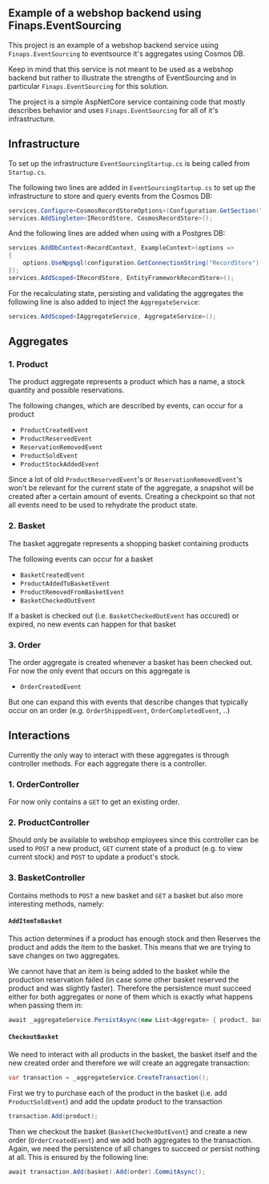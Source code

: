 Example of  a webshop backend using Finaps.EventSourcing
--------------------------

This project is an example of a webshop backend service using ```Finaps.EventSourcing``` to eventsource it's aggregates using Cosmos DB.

Keep in mind that this service is not meant to be used as a webshop backend but rather to illustrate the strengths of EventSourcing and in particular ```Finaps.EventSourcing``` for this solution.

The project is a simple AspNetCore service containing code that mostly describes behavior and uses ```Finaps.EventSourcing``` for all of it's infrastructure.

Infrastructure
-------
To set up the infrastructure ``` EventSourcingStartup.cs ``` is being called from ``` Startup.cs ```.

The following two lines are added in ``` EventSourcingStartup.cs ``` to set up the infrastructure to store and query events from the Cosmos DB:
```c#
services.Configure<CosmosRecordStoreOptions>(Configuration.GetSection("Cosmos"));
services.AddSingleton<IRecordStore, CosmosRecordStore>();
```
And the following lines are added when using with a Postgres DB:
```c#
services.AddDbContext<RecordContext, ExampleContext>(options =>
{
    options.UseNpgsql(configuration.GetConnectionString("RecordStore"));
});
services.AddScoped<IRecordStore, EntityFrameworkRecordStore>();
```
For the recalculating state, persisting and validating the aggregates the following line is also added to inject the ```AggregateService```:
```c#
services.AddScoped<IAggregateService, AggregateService>();
```

Aggregates
-------

### 1. Product

The product aggregate represents a product which has a name, a stock quantity and possible reservations.

The following changes, which are described by events, can occur for a product
- ```ProductCreatedEvent```
- ```ProductReservedEvent```
- ```ReservationRemovedEvent```
- ```ProductSoldEvent```
- ```ProductStockAddedEvent```

Since a lot of old ```ProductReservedEvent```'s or ```ReservationRemovedEvent```'s won't be relevant for the current state of the aggregate, a snapshot will be created after a certain amount of events.
Creating a checkpoint so that not all events need to be used to rehydrate the product state.

### 2. Basket

The basket aggregate represents a shopping basket containing products

The following events can occur for a basket
- ```BasketCreatedEvent```
- ```ProductAddedToBasketEvent```
- ```ProductRemovedFromBasketEvent```
- ```BasketCheckedOutEvent```

If a basket is checked out (i.e. ```BasketCheckedOutEvent``` has occured) or expired, no new events can happen for that basket

### 3. Order
The order aggregate is created whenever a basket has been checked out. For now the only event that occurs on this aggregate is
- ```OrderCreatedEvent```

But one can expand this with events that describe changes that typically occur on an order (e.g. ```OrderShippedEvent```, ```OrderCompletedEvent```, ..)

Interactions
-------
Currently the only way to interact with these aggregates is through controller methods. For each aggregate there is a controller.

### 1. OrderController
For now only contains a ```GET``` to get an existing order.
### 2. ProductController
Should only be available to webshop employees since this controller can be used to ```POST``` a new product, ```GET``` current state of a product (e.g. to view current stock) and ```POST``` to update a product's stock.
### 3. BasketController

Contains methods to ```POST``` a new basket and ```GET``` a basket but also more interesting methods, namely:
#### ```AddItemToBasket```
This action determines if a product has enough stock and then Reserves the product and adds the item to the basket. This means that we are trying to save changes on two aggregates.

We cannot have that an item is being added to the basket while the production reservation failed (in case some other basket reserved the product and was slightly faster).
Therefore the persistence must succeed either for both aggregates or none of them which is exactly what happens when passing them in:
```c#
await _aggregateService.PersistAsync(new List<Aggregate> { product, basket });
```

#### ```CheckoutBasket```
We need to interact with all products in the basket, the basket itself and the new created order and therefore we will create an aggregate transaction:
```c#
var transaction = _aggregateService.CreateTransaction();
```
First we try to purchase each of the product in the basket (i.e. add ```ProductSoldEvent```) and add the update product to the transaction
```c#
transaction.Add(product);
```
Then we checkout the basket (```BasketCheckedOutEvent```) and create a new order (```OrderCreatedEvent```) and we add both aggregates to the transaction.
Again, we need the persistence of all changes to succeed or persist nothing at all. This is ensured by the following line:
```c#
await transaction.Add(basket).Add(order).CommitAsync();
```